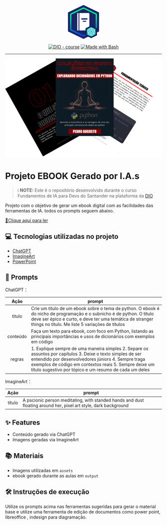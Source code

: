 <p align="center">
    <img width="100" src=".github/assets/banner.png">
</p>


<p align="center">
<a href="https://dio.me/"><img src="https://img.shields.io/badge/DIO-Course-28DA77?logo=youtube" alt="DIO - course"></a>
<a href="https://www.gnu.org/software/bash/" title="Go to Bash homepage"><img src="https://img.shields.io/badge/Prompt-Project-blue?logo=gnu-bash&amp;logoColor=white" alt="Made with Bash"></a></p>

-------


<p align="center">
<img 
    src="./assets/cover.png"
    width="800"  
/>
</p>

# Projeto EBOOK Gerado por I.A.s


 > ℹ️ **NOTE:** Este é o repositório desenvolvido durante o curso Fundamentos de IA para Devs do Santander na plataforma da [DIO](https://dio.me)

Projeto com o objetivo de gerar um ebook digital com as facilidades das ferramentas de IA. todos os prompts
seguem abaixo.

<a href="https://github.com/pedroaugust096/Creating-an-ebook-using-AI/blob/main/output/ebook%20-%20explorando%20dicionários%20em%20python.pdf" title="View PDF now"> 📕Clique aqui para ler</a>

## 💻 Tecnologias utilizadas no projeto

- [ChatGPT](https://chat.openai.com/) 
- [ImagineArt](https://https://www.imagine.art/)
- [PowerPoint](https://www.microsoft.com/en/microsoft-365/powerpoint)

## 🧠 Prompts


ChatGPT：

|   Ação   | prompt                                                                                                                                                                                                                                                                         |
| :------: | ------------------------------------------------------------------------------------------------------------------------------------------------------------------------------------------------------------------------------------------------------------------------------ |
|  título  | Crie um título de um ebook sobre o tema de python. O ebook é do nicho de programação e o subnicho é de python. O título deve ser épico e curto, e deve ter uma temática de stranger things no título. Me liste 5 variações de títulos                                                        |
| conteúdo | Faça um texto para ebook, com foco em Python, listando as principais importâncias e usos de dicionários com exemplos em código  |
|  regras  | 1. Explique sempre de uma maneira simples 2. Separe os assuntos por capítulos 3. Deixe o texto simples de ser entendido por desenvolvedores júniors 4. Sempre traga exemplos de código em contextos reais 5. Sempre deixe um título sugestivo por tópico e um resumo de cada um deles |
             

ImagineArt：

|  Ação  | prompt                                                                                                          |
| :----: | --------------------------------------------------------------------------------------------------------------- |
| título | A pscionic person meditating, with standed hands and dust floating around her, pixel art style, dark background |

## ✨ Features

- Conteúdo gerado via ChatGPT
- Imagens geradas via ImagineArt

## 📚 Materiais

- Imagens utilizadas em `assets`
- ebook gerado durante as aulas em `output`

## 🛠️ Instruções de execução

Utilize os prompts acima nas ferramentas sugeridas para gerar o material base e utilize uma ferramenta de edição de documentos como power point, libreoffice , indesign para diagramação.
